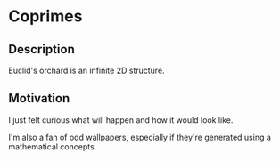 # Coprimes

## Description
Euclid's orchard is an infinite 2D structure.

## Motivation
I just felt curious what will happen and how it would look like. 

I'm also a fan of odd wallpapers, especially if they're generated using a mathematical concepts.

